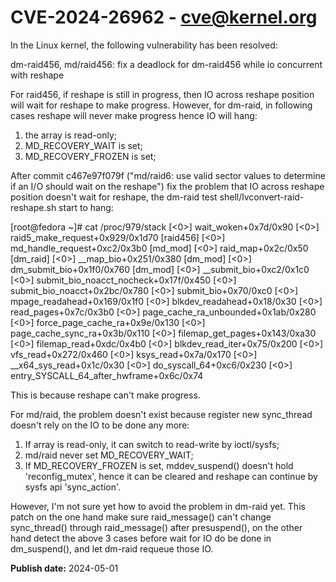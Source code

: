 # CVE-2024-26962 - cve@kernel.org

In the Linux kernel, the following vulnerability has been resolved:

dm-raid456, md/raid456: fix a deadlock for dm-raid456 while io concurrent with reshape

For raid456, if reshape is still in progress, then IO across reshape
position will wait for reshape to make progress. However, for dm-raid,
in following cases reshape will never make progress hence IO will hang:

1) the array is read-only;
2) MD_RECOVERY_WAIT is set;
3) MD_RECOVERY_FROZEN is set;

After commit c467e97f079f ("md/raid6: use valid sector values to determine
if an I/O should wait on the reshape") fix the problem that IO across
reshape position doesn't wait for reshape, the dm-raid test
shell/lvconvert-raid-reshape.sh start to hang:

[root@fedora ~]# cat /proc/979/stack
[<0>] wait_woken+0x7d/0x90
[<0>] raid5_make_request+0x929/0x1d70 [raid456]
[<0>] md_handle_request+0xc2/0x3b0 [md_mod]
[<0>] raid_map+0x2c/0x50 [dm_raid]
[<0>] __map_bio+0x251/0x380 [dm_mod]
[<0>] dm_submit_bio+0x1f0/0x760 [dm_mod]
[<0>] __submit_bio+0xc2/0x1c0
[<0>] submit_bio_noacct_nocheck+0x17f/0x450
[<0>] submit_bio_noacct+0x2bc/0x780
[<0>] submit_bio+0x70/0xc0
[<0>] mpage_readahead+0x169/0x1f0
[<0>] blkdev_readahead+0x18/0x30
[<0>] read_pages+0x7c/0x3b0
[<0>] page_cache_ra_unbounded+0x1ab/0x280
[<0>] force_page_cache_ra+0x9e/0x130
[<0>] page_cache_sync_ra+0x3b/0x110
[<0>] filemap_get_pages+0x143/0xa30
[<0>] filemap_read+0xdc/0x4b0
[<0>] blkdev_read_iter+0x75/0x200
[<0>] vfs_read+0x272/0x460
[<0>] ksys_read+0x7a/0x170
[<0>] __x64_sys_read+0x1c/0x30
[<0>] do_syscall_64+0xc6/0x230
[<0>] entry_SYSCALL_64_after_hwframe+0x6c/0x74

This is because reshape can't make progress.

For md/raid, the problem doesn't exist because register new sync_thread
doesn't rely on the IO to be done any more:

1) If array is read-only, it can switch to read-write by ioctl/sysfs;
2) md/raid never set MD_RECOVERY_WAIT;
3) If MD_RECOVERY_FROZEN is set, mddev_suspend() doesn't hold
   'reconfig_mutex', hence it can be cleared and reshape can continue by
   sysfs api 'sync_action'.

However, I'm not sure yet how to avoid the problem in dm-raid yet. This
patch on the one hand make sure raid_message() can't change
sync_thread() through raid_message() after presuspend(), on the other
hand detect the above 3 cases before wait for IO do be done in
dm_suspend(), and let dm-raid requeue those IO.

**Publish date:** 2024-05-01
